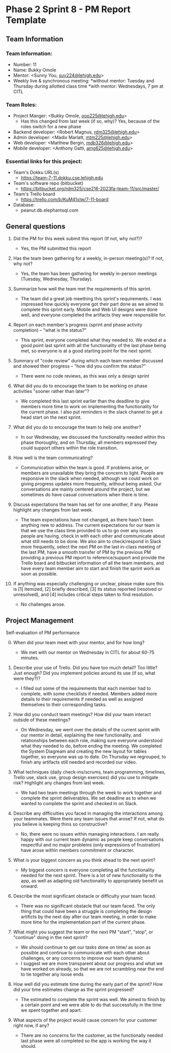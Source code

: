 # Phase 2 Sprint 8 - PM Report Template

## Team Information

### Team Information:

* Number: 11
* Name: Bukky Omole
* Mentor: <Sunny You, suy224@lehigh.edu>
* Weekly live & synchronous meeting:
        *without mentor: Tuesday and Thursday during allotted class time 
        *with mentor: Wednesdays, 7 pm at CITL

### Team Roles:

* Project Manger: <Bukky Omole, ooo225@lehigh.edu>
    * Has this changed from last week (if so, why)? Yes, because of the roles switch for a new phase
* Backend developer: <Robert Magnus, rdm325@lehigh.edu>
* Admin developer: <Madix  Marlatt, mtm225@lehigh.edu>
* Web developer: <Matthew Bergin, mdb326@lehigh.edu>
* Mobile developer: <Anthony Gatti, amg625@lehigh.edu>

### Essential links for this project:

* Team's Dokku URL(s)
    * <https://team-7-11.dokku.cse.lehigh.edu>
* Team's software repo (bitbucket)
    * <https://bitbucket.org/rdm325/cse216-2023fa-team-11/src/master/>
* Team's Trello board
    * <https://trello.com/b/KuM41xIw/7-11-board>
* Database:
    * peanut.db.elephantsql.com


## General questions

1. Did the PM for this week submit this report (If not, why not?)? 
    * Yes, the PM submitted this report

2. Has the team been gathering for a weekly, in-person meeting(s)? If not, why not?
    * Yes, the team has been gathering for weekly in-person meetings (Tuesday, Wednesday, Thursday).

3. Summarize how well the team met the requirements of this sprint.
    * The team did a great job meething this sprint's requirements. I was impressed how quickly everyone got their part done as we aimed to complete this sprint early. Mobile and Web UI designs were done well, and everyone completed the artifacts they were responsible for.

4. Report on each member's progress (sprint and phase activity completion) – "what is the status?"
    * This sprint, everyone completed what they needed to. We ended at a good point last sprint with all the functionality of the last phase being met, so everyone is at a good starting point for the next sprint.
  
5. Summary of "code review" during which each team member discussed and showed their progress – "how did you confirm the status?"
    * There were no code reviews, as this was only a design sprint

6. What did you do to encourage the team to be working on phase activities "sooner rather than later"?
    * We completed this last sprint earlier than the deadline to give members more time to work on implementing the functionality for the current phase. I also put reminders in the slack channel to get a head start on the next sprint.

7. What did you do to encourage the team to help one another?
    * In our Wednesday, we discussed the functionality needed within this phase thoroughly, and on Thursday, all members expressed they could support others within the role transition.

8. How well is the team communicating?
    * Communication within the team is good. If problems arise, or members are unavailable they bring the concern to light. People are responsive in the slack when needed, although we could work on giving progress updates more frequently, without being asked. Our conversations are mainly centered around the project, but we sometimes do have casual conversations when there is time.

9. Discuss expectations the team has set for one another, if any. Please highlight any changes from last week.
    * The team expectations have not changed, as there hasn't been anything new to address. The current expectations for our team is that we use the class time provided to us to go over any issues people are having, check in with each other and communicate about what still needs to be done. We also aim to check/respond in Slack more frequently, select the next PM on the last in-class meeting of the last PM, have a smooth transfer of PM by the previous PM providing a previous PM report to reference/support and  provide the Trello board and bitbucket information of all the team members, and have every team member aim to start and finish the sprint work as soon as possible.

10. If anything was especially challenging or unclear, please make sure this is [1] itemized, [2] briefly described, [3] its status reported (resolved or unresolved), and [4] includes critical steps taken to find resolution.
    * No challenges arose.


## Project Management
Self-evaluation of PM performance

0. When did your team meet with your mentor, and for how long?
    * We met with our mentor on Wednesday in CITL for about 60-75 minutes.

1. Describe your use of Trello.  Did you have too much detail?  Too little?  Just enough? Did you implement policies around its use (if so, what were they?)?
    * I filled out some of the requirements that each member had to complete, with some checklists if needed. Members added more details to their requirements if needed as well as assigned themselves to their corresponding tasks.

2. How did you conduct team meetings?  How did your team interact outside of these meetings?
    * On Wednesday, we went over the details of the current sprint with our mentor in detail, explaining the new functionality, and relationships between each role, making sure everyone understood what they needed to do, before ending the meeting. We completed the System Diagream and creating the new layout for tables together, so everyone was up to date. On Thursday we regrouped, to finish any artifacts still needed and recorded our video.

3. What techniques (daily check-ins/scrums, team programming, timelines, Trello use, slack use, group design exercises) did you use to mitigate risk? Highlight any changes from last week.
    * We had two team meetings through the week to work together and complete the sprint deliverables. We set deadline as to when we wanted to complete the sprint and checked in on Slack.

4. Describe any difficulties you faced in managing the interactions among your teammates. Were there any team issues that arose? If not, what do you believe is keeping thins so constructive?
    * No, there were no issues within managing interactions. I am really happy with our current team dynamic as people keep conversations respectful and no major problems (only expressions of frustration) have arose within members commitment or character.

5. What is your biggest concern as you think ahead to the next sprint?
    * My biggest concern is everyone completing all the functionality needed for the next sprint. There is a lot of new functionality to the app, as well as adapting old functionality to appropriately benefit us onward.

6. Describe the most significant obstacle or difficulty your team faced.
    * There was no significant obstacle that our team faced. The only thing that could have been a struggle is completing the design artificts by the next day after our team meeting, in order to make more time for the implementation part of the current phase.

7. What might you suggest the team or the next PM "start", "stop", or "continue" doing in the next sprint?
    * We should continue to get our tasks done on time/ as soon as possible and continue to communicate with each other about challenges, or any concerns to improve our team dynamic
    * I suggest we are more transparent about our progress and what we have worked on already, so that we are not scrambling near the end to tie together any loose ends
​
8. How well did you estimate time during the early part of the sprint? How did your time estimates change as the sprint progressed?
    * The estimated to complete the sprint was well. We aimed to finish by a certain point and we were able to do that successfully in the time we spent together and apart.

9. What aspects of the project would cause concern for your customer right now, if any?
    * There are no concerns for the customer, as the functionally needed last phase were all completed so the app is working the way it should.
